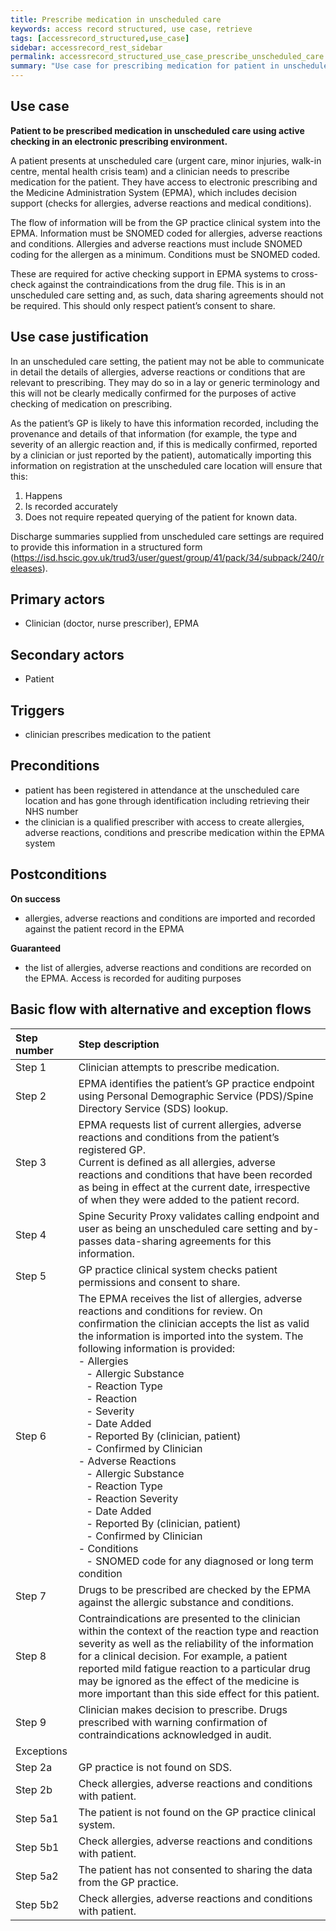 ```yaml
---
title: Prescribe medication in unscheduled care
keywords: access record structured, use case, retrieve
tags: [accessrecord_structured,use_case]
sidebar: accessrecord_rest_sidebar
permalink: accessrecord_structured_use_case_prescribe_unscheduled_care.html
summary: "Use case for prescribing medication for patient in unscheduled care using active checking in an electronic prescribing environment"
---
```


## Use case ##
**Patient to be prescribed medication in unscheduled care using active checking in an electronic prescribing environment.**

A patient presents at unscheduled care (urgent care, minor injuries, walk-in centre, mental health crisis team) and a clinician needs to prescribe medication for the patient. They have access to electronic prescribing and the Medicine Administration System (EPMA), which includes decision support (checks for allergies, adverse reactions and medical conditions). 

The flow of information will be from the GP practice clinical system into the EPMA. Information must be SNOMED coded for allergies, adverse reactions and conditions. Allergies and adverse reactions must include SNOMED coding for the allergen as a minimum. Conditions must be SNOMED coded.

These are required for active checking support in EPMA systems to cross-check against the contraindications from the drug file.
This is in an unscheduled care setting and, as such, data sharing agreements should not be required. This should only respect patient’s consent to share.

## Use case justification ##
In an unscheduled care setting, the patient may not be able to communicate in detail the details of allergies, adverse reactions or conditions that are relevant to prescribing. They may do so in a lay or generic terminology and this will not be clearly medically confirmed for the purposes of active checking of medication on prescribing.

As the patient’s GP is likely to have this information recorded, including the provenance and details of that information (for example, the type and severity of an allergic reaction and, if this is medically confirmed, reported by a clinician or just reported by the patient), automatically importing this information on registration at the unscheduled care location will ensure that this:
1)	Happens
2)	Is recorded accurately
3)	Does not require repeated querying of the patient for known data.

Discharge summaries supplied from unscheduled care settings are required to provide this information in a structured form (https://isd.hscic.gov.uk/trud3/user/guest/group/41/pack/34/subpack/240/releases).

## Primary actors ##

 - Clinician (doctor, nurse prescriber), EPMA

## Secondary actors ##

 -	Patient

## Triggers ##

 - clinician prescribes medication to the patient

## Preconditions ##

-	patient has been registered in attendance at the unscheduled care location and has gone through identification including retrieving their NHS number
-	the clinician is a qualified prescriber with access to create allergies, adverse reactions, conditions and prescribe medication within the EPMA system

## Postconditions ##

**On success**
-	allergies, adverse reactions and conditions are imported and recorded against the patient record in the EPMA

**Guaranteed**
-	the list of allergies, adverse reactions and conditions are recorded on the EPMA. Access is recorded for auditing purposes

## Basic flow with alternative and exception flows ##
| Step number | Step description                                                                                                                                                                                                                                                                                                                                                                                                                                                                                                                                                                                                                                                                                                                            |
|:-------------|:---------------------------------------------------------------------------------------------------------------------------------------------------------------------------------------------------------------------------------------------------------------------------------------------------------------------------------------------------------------------------------------------------------------------------------------------------------------------------------------------------------------------------------------------------------------------------------------------------------------------------------------------------------------------------------------------------------------------------------------------|
| Step 1      |    Clinician attempts to   prescribe medication.                                                                                                                                                                                                                                                                                                                                                                                                                                                                                                                                                                                                                                                                                            |
| Step 2      |    EPMA identifies the patient’s GP practice   endpoint using Personal Demographic Service (PDS)/Spine Directory Service (SDS)   lookup.                                                                                                                                                                                                                                                                                                                                                                                                                                                                                                                                                                                                    |
| Step 3      |    EPMA requests list of current   allergies, adverse reactions and conditions from the patient’s registered GP.<br>Current   is defined as all allergies, adverse reactions and conditions that have been   recorded as being in effect at the current date, irrespective of when they   were added to the patient record.                                                                                                                                                                                                                                                                                                                                                                                                                 |
| Step 4      |    Spine Security Proxy validates calling   endpoint and user as being an unscheduled care setting and by-passes data-sharing   agreements for this information.                                                                                                                                                                                                                                                                                                                                                                                                                                                                                                                                                                            |
| Step 5      |    GP practice clinical system checks   patient permissions and consent to share.                                                                                                                                                                                                                                                                                                                                                                                                                                                                                                                                                                                                                                                           |
| Step 6      |    The EPMA receives the list   of allergies, adverse reactions and conditions for review. On confirmation   the clinician accepts the list as valid the information is imported into the   system.   The following information   is provided:<br>- Allergies<br>&nbsp;&nbsp;&nbsp;- Allergic   Substance<br>&nbsp;&nbsp;&nbsp;- Reaction   Type<br>&nbsp;&nbsp;&nbsp;- Reaction<br>&nbsp;&nbsp;&nbsp;- Severity<br>&nbsp;&nbsp;&nbsp;- Date   Added<br>&nbsp;&nbsp;&nbsp;- Reported   By (clinician, patient)<br>&nbsp;&nbsp;&nbsp;- Confirmed   by Clinician<br>- Adverse Reactions<br>&nbsp;&nbsp;&nbsp;- Allergic   Substance<br>&nbsp;&nbsp;&nbsp;- Reaction   Type<br>&nbsp;&nbsp;&nbsp;- Reaction   Severity<br>&nbsp;&nbsp;&nbsp;- Date Added<br>&nbsp;&nbsp;&nbsp;- Reported   By (clinician, patient)<br>&nbsp;&nbsp;&nbsp;- Confirmed   by Clinician<br>- Conditions<br>&nbsp;&nbsp;&nbsp;- SNOMED   code for any diagnosed or long term condition    |
| Step 7      |    Drugs to be prescribed are   checked by the EPMA against the allergic substance and conditions.                                                                                                                                                                                                                                                                                                                                                                                                                                                                                                                                                                                                                                          |
| Step 8      |    Contraindications are   presented to the clinician within the context of the reaction type and   reaction severity as well as the reliability of the information for a   clinical decision. For example, a patient reported mild fatigue reaction to a   particular drug may be ignored as the effect of the medicine is more   important than this side effect for this patient.                                                                                                                                                                                                                                                                                                                                                        |
| Step 9      |    Clinician makes decision to   prescribe. Drugs prescribed with warning confirmation of contraindications   acknowledged in audit.                                                                                                                                                                                                                                                                                                                                                                                                                                                                                                                                                                                                        |
| Exceptions  |                                                                                                                                                                                                                                                                                                                                                                                                                                                                                                                                                                                                                                                                                                                                             |
| Step 2a     |    GP practice is not found on   SDS.                                                                                                                                                                                                                                                                                                                                                                                                                                                                                                                                                                                                                                                                                                       |
| Step 2b     |    Check allergies, adverse   reactions and conditions with patient.                                                                                                                                                                                                                                                                                                                                                                                                                                                                                                                                                                                                                                                                        |
| Step 5a1    |    The patient is not found on   the GP practice clinical system.                                                                                                                                                                                                                                                                                                                                                                                                                                                                                                                                                                                                                                                                           |
| Step 5b1    |    Check allergies, adverse   reactions and conditions with patient.                                                                                                                                                                                                                                                                                                                                                                                                                                                                                                                                                                                                                                                                        |
| Step 5a2    |    The patient has not   consented to sharing the data from the GP practice.                                                                                                                                                                                                                                                                                                                                                                                                                                                                                                                                                                                                                                                                |
| Step 5b2    |    Check allergies, adverse   reactions and conditions with patient.                                                                                                                                                                                                                                                                                                                                                                                                                                                                                                                                                                                                                                                                        |

